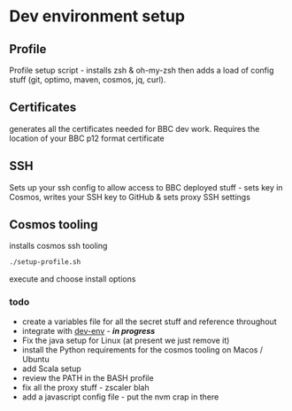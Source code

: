 # Dev environment setup

## Profile

Profile setup script - installs zsh & oh-my-zsh then adds a load of config stuff (git, optimo, maven, cosmos, jq, curl).

## Certificates

generates all the certificates needed for BBC dev work. Requires the location of your BBC p12 format certificate

## SSH

Sets up your ssh config to allow access to BBC deployed stuff - sets key in Cosmos, writes your SSH key to GitHub & sets proxy SSH settings

## Cosmos tooling

installs cosmos ssh tooling

```bash
./setup-profile.sh
```

execute and choose install options

### todo

* create a variables file for all the secret stuff and reference throughout
* integrate with [dev-env](https://github.com/phillipbarron/dev-env) - ***in progress***
* Fix the java setup for Linux (at present we just remove it)
* install the Python requirements for the cosmos tooling on Macos / Ubuntu
* add Scala setup
* review the PATH in the BASH profile
* fix all the proxy stuff - zscaler blah
* add a javascript config file - put the nvm crap in there
